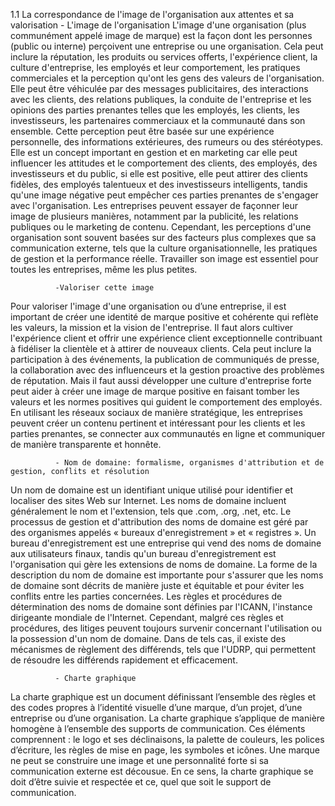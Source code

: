 1.1 La correspondance de l'image de l'organisation aux attentes et sa valorisation
          - L'image de l'organisation
L'image d'une organisation (plus communément appelé image de marque) est la façon dont les personnes (public ou interne) perçoivent une entreprise ou une organisation. Cela peut inclure la réputation, les produits ou services offerts, l'expérience client, la culture d'entreprise, les employés et leur comportement, les pratiques commerciales et la perception qu'ont les gens des valeurs de l'organisation. 
Elle peut être véhiculée par des messages publicitaires, des interactions avec les clients, des relations publiques, la conduite de l'entreprise et les opinions des parties prenantes telles que les employés, les clients, les investisseurs, les partenaires commerciaux et la communauté dans son ensemble. 
Cette perception peut être basée sur une expérience personnelle, des informations extérieures, des rumeurs ou des stéréotypes.
Elle est un concept important en gestion et en marketing car elle peut influencer les attitudes et le comportement des clients, des employés, des investisseurs et du public, si elle est positive, elle peut attirer des clients fidèles, des employés talentueux et des investisseurs intelligents, tandis qu'une image négative peut empêcher ces parties prenantes de s'engager avec l'organisation.
Les entreprises peuvent essayer de façonner leur image de plusieurs manières, notamment par la publicité, les relations publiques ou le marketing de contenu.
Cependant, les perceptions d'une organisation sont souvent basées sur des facteurs plus complexes que sa communication externe, tels que la culture organisationnelle, les pratiques de gestion et la performance réelle.
Travailler son image est essentiel pour toutes les entreprises, même les plus petites.     

              -Valoriser cette image

Pour valoriser l'image d'une organisation ou d’une entreprise, il est important de créer une identité de marque positive et cohérente qui reflète les valeurs, la mission et la vision de l'entreprise.
Il faut alors cultiver l'expérience client et offrir une expérience client exceptionnelle contribuant à fidéliser la clientèle et à attirer de nouveaux clients. Cela peut inclure la participation à des événements, la publication de communiqués de presse, la collaboration avec des influenceurs et la gestion proactive des problèmes de réputation.
Mais il faut aussi développer une culture d'entreprise forte peut aider à créer une image de marque positive en faisant tomber les valeurs et les normes positives qui guident le comportement des employés. En utilisant les réseaux sociaux de manière stratégique, les entreprises peuvent créer un contenu pertinent et intéressant pour les clients et les parties prenantes, se connecter aux communautés en ligne et communiquer de manière transparente et honnête.


              - Nom de domaine: formalisme, organismes d'attribution et de gestion, conflits et résolution
              
Un nom de domaine est un identifiant unique utilisé pour identifier et localiser des sites Web sur Internet. Les noms de domaine incluent généralement le nom et l'extension, tels que .com, .org, .net, etc. 
Le processus de gestion et d'attribution des noms de domaine est géré par des organismes appelés « bureaux d'enregistrement » et « registres ». Un bureau d'enregistrement est une entreprise qui vend des noms de domaine aux utilisateurs finaux, tandis qu'un bureau d'enregistrement est l'organisation qui gère les extensions de noms de domaine. 
La forme de la description du nom de domaine est importante pour s'assurer que les noms de domaine sont décrits de manière juste et équitable et pour éviter les conflits entre les parties concernées. Les règles et procédures de détermination des noms de domaine sont définies par l'ICANN, l'instance dirigeante mondiale de l'Internet.
Cependant, malgré ces règles et procédures, des litiges peuvent toujours survenir concernant l'utilisation ou la possession d'un nom de domaine. Dans de tels cas, il existe des mécanismes de règlement des différends, tels que l'UDRP, qui permettent de résoudre les différends rapidement et efficacement.

              - Charte graphique
La charte graphique est un document définissant l’ensemble des règles et des codes propres à l’identité visuelle d’une marque, d’un projet, d’une entreprise ou d’une organisation. La charte graphique s’applique de manière homogène à l’ensemble des supports de communication. Ces éléments comprennent : le logo et ses déclinaisons, la palette de couleurs, les polices d’écriture, les règles de mise en page, les symboles et icônes.
Une marque ne peut se construire une image et une personnalité forte si sa communication externe est décousue. En ce sens, la charte graphique se doit d’être suivie et respectée et ce, quel que soit le support de communication.



